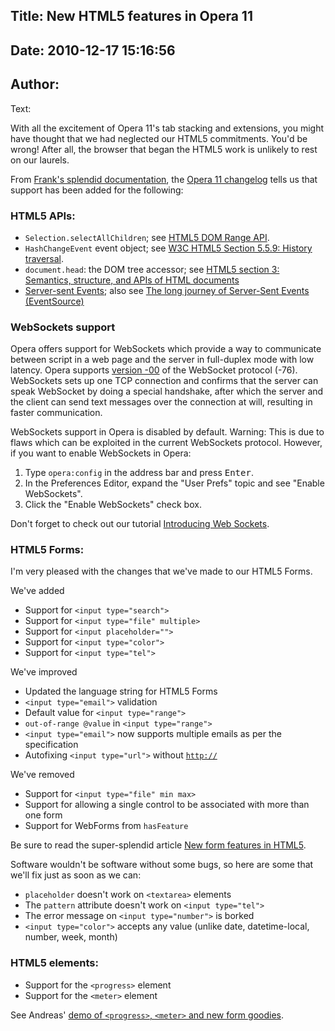 Title: New HTML5 features in Opera 11
----
Date: 2010-12-17 15:16:56
----
Author: 
----
Text:

<p>With all the excitement of Opera 11&#39;s tab stacking and extensions, you might have thought that we had neglected our HTML5 commitments. You&#39;d be wrong! After all, the browser that began the HTML5 work is unlikely to rest on our laurels. </p>
<p>From <a href="http://www.opera.com/docs/">Frank&#39;s splendid documentation</a>, the <a href="http://www.opera.com/docs/changelogs/windows/1100/">Opera 11 changelog</a> tells us that support has been added for the following:</p>
<h3>HTML5 APIs:</h3>
<ul>
  <li><code>Selection.selectAllChildren</code>; see <a href="http://html5.org/specs/dom-range.html#dom-selection-selectallchildren"> HTML5 DOM Range API</a>.</li>
  <li><code>HashChangeEvent</code> event object; see <a href="http://www.w3.org/TR/html5/history.html#hashchangeevent">W3C HTML5
    Section 5.5.9: History traversal</a>.</li>
  <li><code>document.head</code>: the DOM tree accessor; see <a href="http://www.w3.org/TR/html5/dom.html#dom-document-head">HTML5 section 3: Semantics, structure, and APIs of HTML documents</a></li>
<li><a href="http://dev.w3.org/html5/eventsource/">Server-sent Events</a>; also see <a href="http://my.opera.com/core/blog/eventsource">The long journey of Server-Sent Events (EventSource)</a></li>
</ul>
<h3> WebSockets support</h3>
<p> Opera offers support for WebSockets which provide a way to communicate between script in a web page and the server in full-duplex
  mode with low latency. Opera supports <a href="http://tools.ietf.org/html/draft-ietf-hybi-thewebsocketprotocol-00">version
  -00</a> of the WebSocket protocol (-76). WebSockets sets up one TCP connection and confirms that the server can speak
  WebSocket by doing a special handshake, after which the server and the client can send text messages over the connection
  at will, resulting in faster communication.</p>
<p class="lists">WebSockets support in Opera is disabled by default. Warning: This is due to flaws which can be exploited in the current WebSockets protocol. However, if you want to enable WebSockets in Opera:</p>
<ol>
  <li>Type <code>opera:config</code> in the address bar and press <kbd>Enter</kbd>.</li>
  <li>In the Preferences Editor, expand the &quot;User Prefs&quot; topic and see &quot;Enable WebSockets&quot;.</li>
  <li>Click the &quot;Enable WebSockets&quot; check box.</li>
</ol>
<p>Don&#39;t forget to check out our tutorial <a href="http://dev.opera.com/articles/view/introducing-web-sockets/">Introducing Web Sockets</a>.</p>
<h3>HTML5 Forms:</h3>
<p>I&#39;m very pleased with the changes that we&#39;ve made to our HTML5 Forms. </p>
<p>We&#39;ve added </p>
<ul>
  <li>Support for <code>&lt;input type=&quot;search&quot;&gt;</code></li>
  <li>Support for <code>&lt;input type=&quot;file&quot; multiple&gt;</code></li>
  <li>Support for <code>&lt;input placeholder=&quot;&quot;&gt;</code></li>
  <li>Support for <code>&lt;input type=&quot;color&quot;&gt;</code></li>
  <li>Support for <code>&lt;input type=&quot;tel&quot;&gt;</code></li>
</ul>
<p>We&#39;ve improved</p>
<ul>
  <li>Updated the language string for HTML5 Forms</li>
  <li><code>&lt;input type=&quot;email&quot;&gt;</code> validation</li>
  <li>Default value for <code>&lt;input type=&quot;range&quot;&gt;</code></li>
  <li><code>out-of-range @value</code> in <code>&lt;input type=&quot;range&quot;&gt;</code></li>
  <li><code>&lt;input type=&quot;email&quot;&gt;</code> now supports multiple emails as per the specification</li>
  <li>Autofixing <code>&lt;input type=&quot;url&quot;&gt;</code> without <code><a href="http://" target="_blank">http://</a></code></li>
</ul>
<p>We&#39;ve removed</p>
<ul>
  <li>Support for <code>&lt;input type=&quot;file&quot; min max&gt;</code></li>
  <li>Support for allowing a single control to be associated with more than one form</li>
  <li>Support for WebForms from <code>hasFeature</code></li>
</ul>
<p>Be sure to read the super-splendid article <a href="http://dev.opera.com/articles/view/new-form-features-in-html5/">New form features in HTML5</a>. </p>
<p>Software wouldn&#39;t be software without some bugs, so here are some that we&#39;ll fix just as soon as we can:</p>
<ul>
  <li><code>placeholder</code> doesn&#39;t work on <code>&lt;textarea&gt;</code> elements</li>
  <li>The <code>pattern</code> attribute doesn&#39;t work on <code>&lt;input type=&quot;tel&quot;&gt;</code></li>
  <li>The error message on <code>&lt;input type=&quot;number&quot;&gt;</code> is borked</li>
<li> <code>&lt;input type=&quot;color&quot;&gt;</code> accepts any value (unlike date, datetime-local, number, week, month)</li>
</ul>
<h3>HTML5 elements:</h3>
<ul>
  <li>Support for the <code>&lt;progress&gt;</code> element</li>
  <li>Support for the <code>&lt;meter&gt;</code> element</li>
</ul>
<p>See Andreas&#39; <a href="http://people.opera.com/andreasb/odin/html5forms_o11.html">demo of <code>&lt;progress&gt;</code>, <code>&lt;meter&gt;</code> and new form goodies</a>.</p>

